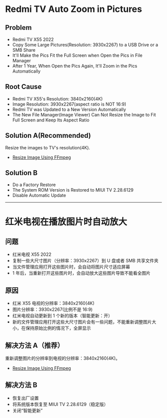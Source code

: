 # Redmi TV Auto Zoom in Pictures

## Problem
* Redmi TV X55 2022
* Copy Some Large Pictures(Resolution: 3930x2267) to a USB Drive or a SMB Share
* It'll Make the Pics Fit the Full Screen when Open the Pics in File Manager
* After 1 Year, When Open the Pics Again, It'll Zoom in the Pics Automatically

## Root Cause
* Redmi TV X55's Resolution: 3840x2160(4K)
* Image Resolution: 3930x2267(aspect ratio is NOT 16:9)
* Redmi TV was Updated to a New Version Automatically
* The New File Manager(Image Viewer) Can Not Resize the Image to Fit Full Screen and Keep Its Aspect Ratio

## Solution A(Recommended)
Resize the images to TV's resolution(4K).
* [Resize Image Using FFmpeg](https://github.com/northbright/Notes/blob/master/Software/ffmpeg/resize-image-using-ffmpeg.md#solutionbatch-resize)


## Solution B
* Do a Factory Restore
* The System ROM Version is Restored to MIUI TV 2.28.6129
* Disable Automatic Update

------------------

# 红米电视在播放图片时自动放大

## 问题
* 红米电视 X55 2022
* 复制一些大尺寸图片（分辨率：3930x2267）到 U 盘或者 SMB 共享文件夹
* 当文件管理应用打开这些图片时，会自动将图片尺寸适应屏幕
* 1 年后，当重新打开这些图片时，会自动放大这些图片导致不能看全图片

## 原因
* 红米 X55 电视的分辨率：3840x2160(4K)
* 图片分辨率：3930x2267(比例不是 16:9)
* 红米电视自动更新到 1 个新的版本（智能更新：开）
* 新的文件管理应用打开这些大尺寸图片会有一些问题，不能重新调整图片大小，在保持原始比例的情况下，全屏显示

## 解决方法 A（推荐）
重新调整图片的分辨率到电视的分辨率：3840x2160(4K)。
* [Resize Image Using FFmpeg](https://github.com/northbright/Notes/blob/master/Software/ffmpeg/resize-image-using-ffmpeg.md#solutionbatch-resize)

## 解决方法 B
* 恢复出厂设置
* 将系统版本恢复至 MIUI TV 2.28.6129（稳定版）
* 关闭“智能更新”
